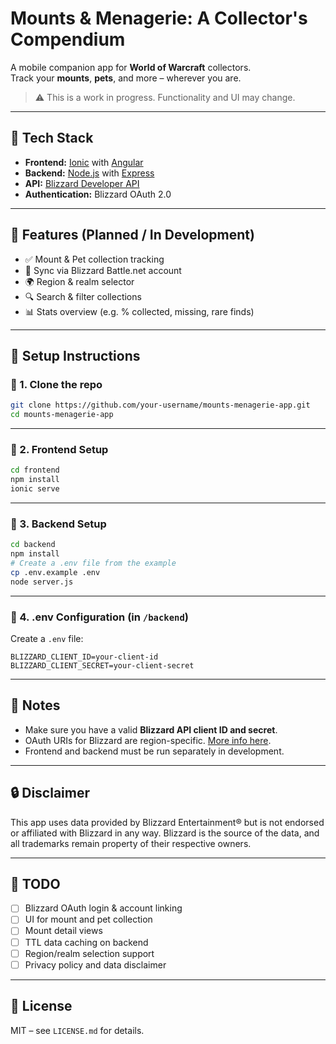 # Mounts & Menagerie: A Collector's Compendium

A mobile companion app for **World of Warcraft** collectors.  
Track your **mounts**, **pets**, and more – wherever you are.

> ⚠️ This is a work in progress. Functionality and UI may change.

---

## 🔧 Tech Stack

- **Frontend:** [Ionic](https://ionicframework.com/) with [Angular](https://angular.io/)
- **Backend:** [Node.js](https://nodejs.org/) with [Express](https://expressjs.com/)
- **API:** [Blizzard Developer API](https://develop.battle.net/)
- **Authentication:** Blizzard OAuth 2.0

---

## 📱 Features (Planned / In Development)

- ✅ Mount & Pet collection tracking  
- 🔄 Sync via Blizzard Battle.net account  
- 🌍 Region & realm selector  
- 🔍 Search & filter collections  
- 📊 Stats overview (e.g. % collected, missing, rare finds)

---

## 🚀 Setup Instructions

### 🔹 1. Clone the repo

```bash
git clone https://github.com/your-username/mounts-menagerie-app.git
cd mounts-menagerie-app
````

---

### 🔹 2. Frontend Setup

```bash
cd frontend
npm install
ionic serve
```

---

### 🔹 3. Backend Setup

```bash
cd backend
npm install
# Create a .env file from the example
cp .env.example .env
node server.js
```

---

### 🔹 4. .env Configuration (in `/backend`)

Create a `.env` file:

```
BLIZZARD_CLIENT_ID=your-client-id
BLIZZARD_CLIENT_SECRET=your-client-secret
```

---

## 📝 Notes

* Make sure you have a valid **Blizzard API client ID and secret**.
* OAuth URIs for Blizzard are region-specific. [More info here](https://develop.battle.net/documentation/guides/using-oauth).
* Frontend and backend must be run separately in development.

---

## 🔒 Disclaimer

This app uses data provided by Blizzard Entertainment® but is not endorsed or affiliated with Blizzard in any way.
Blizzard is the source of the data, and all trademarks remain property of their respective owners.

---

## 📅 TODO

* [ ] Blizzard OAuth login & account linking
* [ ] UI for mount and pet collection
* [ ] Mount detail views
* [ ] TTL data caching on backend
* [ ] Region/realm selection support
* [ ] Privacy policy and data disclaimer

---

## 📄 License

MIT – see `LICENSE.md` for details.